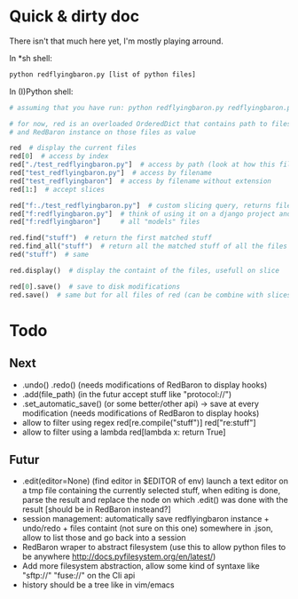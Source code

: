 Quick & dirty doc
=================

There isn't that much here yet, I'm mostly playing arround.

In \*sh shell:

```bash
python redflyingbaron.py [list of python files]
```

In (I)Python shell:

```python
# assuming that you have run: python redflyingbaron.py redflyingbaron.py ./test_redflyingbaron.py

# for now, red is an overloaded OrderedDict that contains path to files as keys
# and RedBaron instance on those files as value

red  # display the current files
red[0]  # access by index
red["./test_redflyingbaron.py"]  # access by path (look at how this file is given in the cli, yes, it's a lame example)
red["test_redflyingbaron.py"]  # access by filename
red["test_redflyingbaron"]  # access by filename without extension
red[1:]  # accept slices

red["f:./test_redflyingbaron.py"]  # custom slicing query, returns files that match this request
red["f:redflyingbaron.py"]  # think of using it on a django project and asking
red["f:redflyingbaron"]     # all "models" files

red.find("stuff")  # return the first matched stuff
red.find_all("stuff")  # return all the matched stuff of all the files
red("stuff")  # same

red.display()  # display the containt of the files, usefull on slice

red[0].save()  # save to disk modifications
red.save()  # same but for all files of red (can be combine with slices)
```

Todo
====

Next
----

* .undo() .redo() (needs modifications of RedBaron to display hooks)
* .add(file_path) (in the futur accept stuff like "protocol://")
* .set_automatic_save() (or some better/other api) -> save at every modification (needs modifications of RedBaron to display hooks)
* allow to filter using regex red[re.compile("stuff")] red["re:stuff"]
* allow to filter using a lambda red[lambda x: return True]

Futur
-----

* .edit(editor=None) (find editor in $EDITOR of env) launch a text editor on a tmp file containing the currently selected stuff, when editing is done, parse the result and replace the node on which .edit() was done with the result [should be in RedBaron insteand?]
* session management: automatically save redflyingbaron instance + undo/redo + files containt (not sure on this one) somewhere in .json, allow to list those and go back into a session
* RedBaron wraper to abstract filesystem (use this to allow python files to be anywhere http://docs.pyfilesystem.org/en/latest/)
* Add more filesystem abstraction, allow some kind of syntaxe like "sftp://" "fuse://" on the Cli api
* history should be a tree like in vim/emacs
